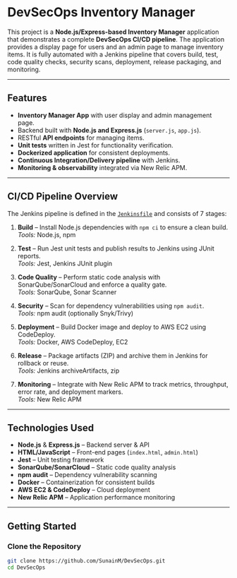 # DevSecOps Inventory Manager

This project is a **Node.js/Express-based Inventory Manager** application that demonstrates a complete **DevSecOps CI/CD pipeline**. The application provides a display page for users and an admin page to manage inventory items. It is fully automated with a Jenkins pipeline that covers build, test, code quality checks, security scans, deployment, release packaging, and monitoring.

---

## Features
- **Inventory Manager App** with user display and admin management page.
- Backend built with **Node.js and Express.js** (`server.js`, `app.js`).
- RESTful **API endpoints** for managing items.
- **Unit tests** written in Jest for functionality verification.
- **Dockerized application** for consistent deployments.
- **Continuous Integration/Delivery pipeline** with Jenkins.
- **Monitoring & observability** integrated via New Relic APM.

---

## CI/CD Pipeline Overview

The Jenkins pipeline is defined in the [`Jenkinsfile`](./Jenkinsfile) and consists of 7 stages:

1. **Build** – Install Node.js dependencies with `npm ci` to ensure a clean build.  
   *Tools:* Node.js, npm  

2. **Test** – Run Jest unit tests and publish results to Jenkins using JUnit reports.  
   *Tools:* Jest, Jenkins JUnit plugin  

3. **Code Quality** – Perform static code analysis with SonarQube/SonarCloud and enforce a quality gate.  
   *Tools:* SonarQube, Sonar Scanner  

4. **Security** – Scan for dependency vulnerabilities using `npm audit`.  
   *Tools:* npm audit (optionally Snyk/Trivy)  

5. **Deployment** – Build Docker image and deploy to AWS EC2 using CodeDeploy.  
   *Tools:* Docker, AWS CodeDeploy, EC2  

6. **Release** – Package artifacts (ZIP) and archive them in Jenkins for rollback or reuse.  
   *Tools:* Jenkins archiveArtifacts, zip  

7. **Monitoring** – Integrate with New Relic APM to track metrics, throughput, error rate, and deployment markers.  
   *Tools:* New Relic APM  

---

## Technologies Used
- **Node.js** & **Express.js** – Backend server & API
- **HTML/JavaScript** – Front-end pages (`index.html`, `admin.html`)
- **Jest** – Unit testing framework
- **SonarQube/SonarCloud** – Static code quality analysis
- **npm audit** – Dependency vulnerability scanning
- **Docker** – Containerization for consistent builds
- **AWS EC2 & CodeDeploy** – Cloud deployment
- **New Relic APM** – Application performance monitoring

---

## Getting Started

### Clone the Repository
```bash
git clone https://github.com/SunainM/DevSecOps.git
cd DevSecOps
